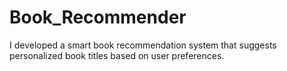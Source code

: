 # Book_Recommender
I developed a smart book recommendation system that suggests personalized book titles based on user preferences.
